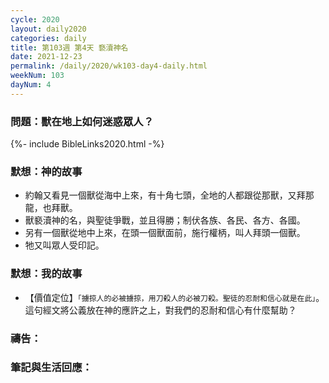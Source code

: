 ```yaml
---
cycle: 2020
layout: daily2020
categories: daily
title: 第103週 第4天 褻瀆神名
date: 2021-12-23
permalink: /daily/2020/wk103-day4-daily.html
weekNum: 103
dayNum: 4
---
```


### 問題：獸在地上如何迷惑眾人？

{%- include BibleLinks2020.html -%}

### 默想：神的故事
+	約翰又看見一個獸從海中上來，有十角七頭，全地的人都跟從那獸，又拜那龍，也拜獸。
+	獸褻瀆神的名，與聖徒爭戰，並且得勝；制伏各族、各民、各方、各國。
+	另有一個獸從地中上來，在頭一個獸面前，施行權柄，叫人拜頭一個獸。
+	牠又叫眾人受印記。

### 默想：我的故事
+	【價值定位】`「擄掠人的必被擄掠，用刀殺人的必被刀殺。聖徒的忍耐和信心就是在此」`。這句經文將公義放在神的應許之上，對我們的忍耐和信心有什麼幫助？

### 禱告：

### 筆記與生活回應：

